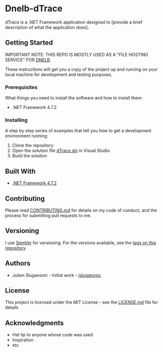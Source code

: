 # Dnelb-dTrace

dTrace is a .NET Framework application designed to [provide a brief description of what the application does].

## Getting Started

IMPORTANT NOTE: THIS REPO IS MOSTLY USED AS A "FILE HOSTING SERVICE" FOR [DNELB](https://github.com/jsluganovic/dnelb).  

These instructions will get you a copy of the project up and running on your local machine for development and testing purposes.

### Prerequisites

What things you need to install the software and how to install them:

- .NET Framework 4.7.2

### Installing

A step by step series of examples that tell you how to get a development environment running:

1. Clone the repository
2. Open the solution file [dTrace.sln](dTrace/dTrace.sln) in Visual Studio
3. Build the solution

## Built With

- [.NET Framework 4.7.2](https://dotnet.microsoft.com/download/dotnet-framework/net472)

## Contributing

Please read [CONTRIBUTING.md](CONTRIBUTING.md) for details on my code of conduct, and the process for submitting pull requests to me.

## Versioning

I use [SemVer](http://semver.org/) for versioning. For the versions available, see the [tags on this repository](https://github.com/jsluganovic/dnelb-dtrace/tags).

## Authors

- Julien Sluganovic - Initial work - [jsluganovic](https://github.com/jsluganovic)

## License

This project is licensed under the MIT License - see the [LICENSE.md](LICENSE.md) file for details

## Acknowledgments

- Hat tip to anyone whose code was used
- Inspiration
- etc
